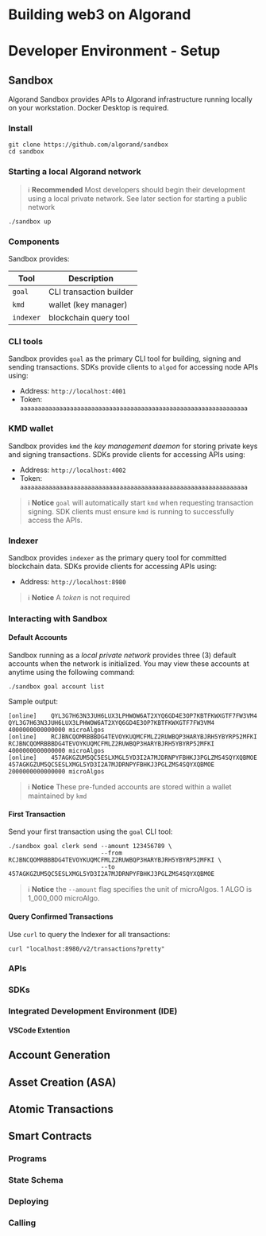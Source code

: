 # Building web3 on Algorand

# Developer Environment - Setup

## Sandbox
Algorand Sandbox provides APIs to Algorand infrastructure running locally on your workstation. Docker Desktop is required. 

### Install
```
git clone https://github.com/algorand/sandbox
cd sandbox
```

### Starting a local Algorand network

> :information_source: **Recommended**
> Most developers should begin their development using a local private network. See later section for starting a public network

```
./sandbox up
```
### Components
Sandbox provides:

| Tool | Description | 
| ---- | ----------- | 
| `goal` | CLI transaction builder 
| `kmd` | wallet (key manager) | 
| `indexer` | blockchain query tool | 

### CLI tools
Sandbox provides `goal` as the primary CLI tool for building, signing and sending transactions. SDKs provide clients to `algod` for accessing node APIs using:

- Address: `http://localhost:4001` 
- Token: `aaaaaaaaaaaaaaaaaaaaaaaaaaaaaaaaaaaaaaaaaaaaaaaaaaaaaaaaaaaaaaaa`

### KMD wallet
Sandbox provides `kmd` the _key management daemon_ for storing private keys and signing transactions. SDKs provide clients for accessing APIs using:

- Address: `http://localhost:4002` 
- Token: `aaaaaaaaaaaaaaaaaaaaaaaaaaaaaaaaaaaaaaaaaaaaaaaaaaaaaaaaaaaaaaaa`

> :information_source: **Notice**
> `goal` will automatically start `kmd` when requesting transaction signing. SDK clients must ensure `kmd` is running to successfully access the APIs.

### Indexer
Sandbox provides `indexer` as the primary query tool for committed blockchain data. SDKs provide clients for accessing APIs using:

- Address: `http://localhost:8980`

> :information_source: **Notice**
> A _token_ is not required

### Interacting with Sandbox

#### Default Accounts
Sandbox running as a _local private network_ provides three (3) default accounts when the network is initialized. You may view these accounts at anytime using the following command: 
```
./sandbox goal account list
```
Sample output:
```
[online]    QYL3G7H63N3JUH6LUX3LPHWOW6AT2XYQ6GD4E3OP7KBTFKWXGTF7FW3VM4  QYL3G7H63N3JUH6LUX3LPHWOW6AT2XYQ6GD4E3OP7KBTFKWXGTF7FW3VM4  4000000000000000 microAlgos
[online]    RCJBNCQOMRBBBDG4TEVOYKUQMCFMLZ2RUWBQP3HARYBJRH5YBYRP52MFKI  RCJBNCQOMRBBBDG4TEVOYKUQMCFMLZ2RUWBQP3HARYBJRH5YBYRP52MFKI  4000000000000000 microAlgos
[online]    457AGKGZUM5QC5ESLXMGL5YD3I2A7MJDRNPYFBHKJ3PGLZMS4SQYXQBMOE  457AGKGZUM5QC5ESLXMGL5YD3I2A7MJDRNPYFBHKJ3PGLZMS4SQYXQBMOE  2000000000000000 microAlgos
```

> :information_source: **Notice**
>These pre-funded accounts are stored within a wallet maintained by `kmd`

#### First Transaction
Send your first transaction using the `goal` CLI tool:
```
./sandbox goal clerk send --amount 123456789 \
                          --from RCJBNCQOMRBBBDG4TEVOYKUQMCFMLZ2RUWBQP3HARYBJRH5YBYRP52MFKI \
                          --to 457AGKGZUM5QC5ESLXMGL5YD3I2A7MJDRNPYFBHKJ3PGLZMS4SQYXQBMOE
```

> :information_source: **Notice**
>the `--amount` flag specifies the unit of microAlgos. 1 ALGO is 1_000_000 microAlgo.

#### Query Confirmed Transactions
Use `curl` to query the Indexer for all transactions:
```
curl "localhost:8980/v2/transactions?pretty"
```

### APIs

### SDKs

### Integrated Development Environment (IDE)

#### VSCode Extention

## Account Generation

## Asset Creation (ASA)

## Atomic Transactions

## Smart Contracts

### Programs

### State Schema

### Deploying

### Calling
